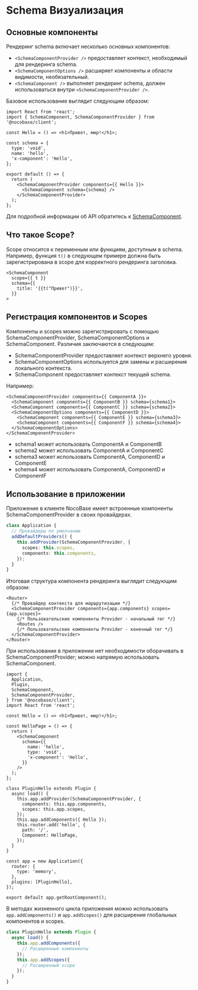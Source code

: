 # Schema Визуализация

## Основные компоненты

Рендеринг schema включает несколько основных компонентов:

- `<SchemaComponentProvider />` предоставляет контекст, необходимый для рендеринга schema.
- `<SchemaComponentOptions />` расширяет компоненты и области видимости, необязательный.
- `<SchemaComponent />` выполняет рендеринг schema, должен использоваться внутри `<SchemaComponentProvider />`.

Базовое использование выглядит следующим образом:

```tsx
import React from 'react';
import { SchemaComponent, SchemaComponentProvider } from '@nocobase/client';

const Hello = () => <h1>Привет, мир!</h1>;

const schema = {
  type: 'void',
  name: 'hello',
  'x-component': 'Hello',
};

export default () => {
  return (
    <SchemaComponentProvider components={{ Hello }}>
      <SchemaComponent schema={schema} />
    </SchemaComponentProvider>
  );
};
```

Для подробной информации об API обратитесь к [SchemaComponent](https://client.docs.nocobase.com/core/ui-schema/schema-component).

## Что такое Scope?

Scope относится к переменным или функциям, доступным в schema. Например, функция `t()` в следующем примере должна быть зарегистрирована в scope для корректного рендеринга заголовка.

```tsx | pure
<SchemaComponent
  scope={{ t }}
  schema={{
    title: '{{t("Привет")}}',
  }}
>
```

## Регистрация компонентов и Scopes

Компоненты и scopes можно зарегистрировать с помощью SchemaComponentProvider, SchemaComponentOptions и SchemaComponent. Различия заключаются в следующем:

- SchemaComponentProvider предоставляет контекст верхнего уровня.
- SchemaComponentOptions используется для замены и расширения локального контекста.
- SchemaComponent предоставляет контекст текущей schema.

Например:

```tsx | pure
<SchemaComponentProvider components={{ ComponentA }}>
  <SchemaComponent components={{ ComponentB }} schema={schema1}>
  <SchemaComponent components={{ ComponentC }} schema={schema2}>
  <SchemaComponentOptions components={{ ComponentD }}>
    <SchemaComponent components={{ ComponentE }} schema={schema3}>
    <SchemaComponent components={{ ComponentF }} schema={schema4}>
  </SchemaComponentOptions>
</SchemaComponentProvider>
```

- schema1 может использовать ComponentA и ComponentB
- schema2 может использовать ComponentA и ComponentC
- schema3 может использовать ComponentA, ComponentD и ComponentE
- schema4 может использовать ComponentA, ComponentD и ComponentF

## Использование в приложении

Приложение в клиенте NocoBase имеет встроенные компоненты SchemaComponentProvider в своих провайдерах.

```ts
class Application {
  // Провайдеры по умолчанию
  addDefaultProviders() {
    this.addProvider(SchemaComponentProvider, {
      scopes: this.scopes,
      components: this.components,
    });
  }
}
```

Итоговая структура компонента рендеринга выглядит следующим образом:

```tsx | pure
<Router>
  {/* Провайдер контекста для маршрутизации */}
  <SchemaComponentProvider components={app.components} scopes={app.scopes}>
    {/* Пользовательские компоненты Provider - начальный тег */}
    <Routes />
    {/* Пользовательские компоненты Provider - конечный тег */}
  </SchemaComponentProvider>
</Router>
```

При использовании в приложении нет необходимости оборачивать в SchemaComponentProvider; можно напрямую использовать SchemaComponent.

```tsx
import {
  Application,
  Plugin,
  SchemaComponent,
  SchemaComponentProvider,
} from '@nocobase/client';
import React from 'react';

const Hello = () => <h1>Привет, мир!</h1>;

const HelloPage = () => {
  return (
    <SchemaComponent
      schema={{
        name: 'hello',
        type: 'void',
        'x-component': 'Hello',
      }}
    />
  );
};

class PluginHello extends Plugin {
  async load() {
    this.app.addProvider(SchemaComponentProvider, {
      components: this.app.components,
      scopes: this.app.scopes,
    });
    this.app.addComponents({ Hello });
    this.router.add('hello', {
      path: '/',
      Component: HelloPage,
    });
  }
}

const app = new Application({
  router: {
    type: 'memory',
  },
  plugins: [PluginHello],
});

export default app.getRootComponent();
```

В методах жизненного цикла приложения можно использовать `app.addComponents()` и `app.addScopes()` для расширения глобальных компонентов и scopes.

```ts
class PluginHello extends Plugin {
  async load() {
    this.app.addComponents({
      // Расширенные компоненты
    });
    this.app.addScopes({
      // Расширенный scope
    });
  }
}
```
